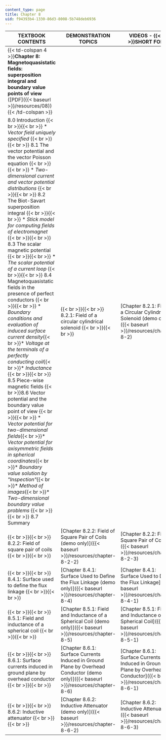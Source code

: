 ```yaml
---
content_type: page
title: Chapter 8
uid: f94393b4-1330-86d3-8008-5b748deb6936
---
```


| TEXTBOOK CONTENTS | DEMONSTRATION TOPICS | VIDEOS -  {{< br >}}SHORT FORM | VIDEOS -  {{< br >}}LONG FORM |
| --- | --- | --- | --- |
| {{< td-colspan 4 >}}**Chapter 8: Magnetoquasistatic fields: superposition integral and boundary value points of view** ([PDF]({{< baseurl >}}/resources/08)){{< /td-colspan >}} ||||
| 8.0 Introduction {{< br >}}{{< br >}} *   _Vector field uniquely specified_ {{< br >}}{{< br >}} 8.1 The vector potential and the vector Poisson equation {{< br >}}{{< br >}} *   _Two-dimensional current and vector potential distributions_ {{< br >}}{{< br >}} 8.2 The Biot-Savart superposition integral {{< br >}}{{< br >}} *   _Stick model for computing fields of electromagnet_ {{< br >}}{{< br >}} 8.3 The scalar magnetic potential {{< br >}}{{< br >}} *   _The scalar potential of a current loop_ {{< br >}}{{< br >}} 8.4 Magnetoquasistatic fields in the presence of perfect conductors {{< br >}}{{< br >}} *   _Boundary conditions and evaluation of induced surface current density_{{< br >}}*   _Voltage at the terminals of a perfectly conducting coil_{{< br >}}*   _Inductance_ {{< br >}}{{< br >}} 8.5 Piece-wise magnetic fields  {{< br >}}8.6 Vector potential and the boundary value point of view {{< br >}}{{< br >}} *   _Vector potential for two-dimensional fields_{{< br >}}*   _Vector potential for axisymmetric fields in spherical coordinates_{{< br >}}*   _Boundary value solution by "Inspection"_{{< br >}}*   _Method of images_{{< br >}}*   _Two-dimensional boundary value problems_ {{< br >}}{{< br >}} 8.7 Summary |  {{< br >}}{{< br >}} 8.2.1: Field of a circular cylindrical solenoid {{< br >}}{{< br >}}  | [Chapter 8.2.1: Field of a Circular Cylindrical Solenoid (demo only)]({{< baseurl >}}/resources/chapter-8-2) | [Chapter 8.2.1: Field of a Circular Cylindrical Solenoid]({{< baseurl >}}/resources/chapter-8-2-1) |
|  {{< br >}}{{< br >}} 8.2.2: Field of square pair of coils {{< br >}}{{< br >}}  | [Chapter 8.2.2: Field of Square Pair of Coils (demo only)]({{< baseurl >}}/resources/chapter-8-2-2) | [Chapter 8.2.2: Field of Square Pair of Coils]({{< baseurl >}}/resources/chapter-8-2-3) |
|  {{< br >}}{{< br >}} 8.4.1: Surface used to define the flux linkage {{< br >}}{{< br >}}  | [Chapter 8.4.1: Surface Used to Define the Flux Linkage (demo only)]({{< baseurl >}}/resources/chapter-8-4) | [Chapter 8.4.1: Surface Used to Define the Flux Linkage]({{< baseurl >}}/resources/chapter-8-4-1) |
|  {{< br >}}{{< br >}} 8.5.1: Field and inductance of a spherical coil {{< br >}}{{< br >}}  | [Chapter 8.5.1: Field and Inductance of a Spherical Coil (demo only)]({{< baseurl >}}/resources/chapter-8-5) | [Chapter 8.5.1: Field and Inductance of a Spherical Coil]({{< baseurl >}}/resources/chapter-8-5-1) |
|  {{< br >}}{{< br >}} 8.6.1: Surface currents induced in ground plane by overhead conductor {{< br >}}{{< br >}}  | [Chapter 8.6.1: Surface Currents Induced in Ground Plane by Overhead Conductor (demo only)]({{< baseurl >}}/resources/chapter-8-6) | [Chapter 8.6.1: Surface Currents Induced in Ground Plane by Overhead Conductor]({{< baseurl >}}/resources/chapter-8-6-1) |
|  {{< br >}}{{< br >}} 8.6.2: Inductive attenuator {{< br >}}{{< br >}}  | [Chapter 8.6.2: Inductive Attenuator (demo only)]({{< baseurl >}}/resources/chapter-8-6-2) | [Chapter 8.6.2: Inductive Attenuator]({{< baseurl >}}/resources/chapter-8-6-3)